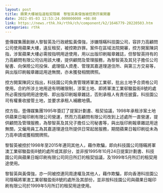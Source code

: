 ```yaml
---
layout: post
title: 蘋果大樓被指違租契隱瞞　黎智英黃偉強被控欺詐案開審
date: 2022-05-03 12:53:24.000000000 +08:00
link: https://news.rthk.hk/rthk/ch/component/k2/1646779-20220503.htm
categories: rthk
---
```


壹傳媒集團創辦人黎智英及行政總監黃偉強，涉嫌隱瞞科技園公司，容許力高顧問公司使用蘋果大樓，違反租契，被控欺詐罪。案件在區域法院開審，控方開案陳詞指，涉案蘋果大樓必需按指明用途使用，用以出版印刷報章雜誌，但黎智英持有的力高顧問有限公司佔用該大樓，提供顧問及管理服務，為黎智英及其兒子擔任公司秘書、向保險公司投保、處理個人資產、管理其嘉道理道住所、與第三方交易等，與出版印刷報章雜誌用途無關，亦未獲發相關牌照。

控方開案陳詞又指出，科技園公司負責管理將軍澳工業邨，批出土地予合資格公司使用。合約所涉土地用途有明確限制，涉案土地、即將軍澳工業邨駿盈街8號的處所必需按指明用途使用、即出版印刷報章雜誌，否則承租人有責任披露，科技園公司有權重收接管土地，並要求承租人補繳地價。

控方指，壹傳媒集團1995年簽訂了提案計劃書、租契協議，1998年承租涉案土地供蘋果日報印刷有限公司營運，然而力高顧問有限公司改到上述處所一直營運，提供顧問及管理服務，為黎智英及其兒子擔任公司秘書等，與出版印刷報章雜誌用途無關，又僱用員工為其嘉道理道住所提供日常起居服務，期間蘋果日報印刷從未為力高申請或獲相關牌照。

黎智英被控於1998年至2015年連同其他人，藉作欺騙，即向科技園公司隱瞞將軍澳工業邨駿盈街8號的處所或其部分，並非按1995年10月24日提案計劃書、科技園公司與蘋果日報印刷有限公司同日所訂的租契協議，及1999年5月所訂的租契用途使用。

黎智英與黃偉強，亦一同被控連同周達權及其他人，藉作欺騙，即向香港科技園公司隱瞞將軍澳工業邨駿盈街8號的處所及其部份，並非按科技園公司與蘋果日報印刷有限公司於1999年5月所訂的租契用途使用。
